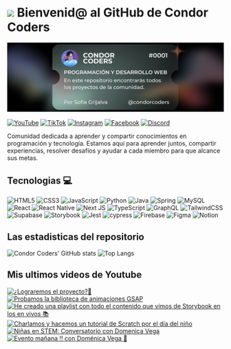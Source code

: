# <img src="https://media.giphy.com/media/lGhBlBMIN2XsEteTN3/giphy.gif" width="100"/> Bienvenid@ al GitHub de Condor Coders

![Banner de Condor Coders](banner-github-condor-coders.png)

[![YouTube](https://img.shields.io/badge/YouTube-%23FF0000.svg?style=for-the-badge&logo=YouTube&logoColor=white)](https://www.youtube.com/@condorcoders)
[![TikTok](https://img.shields.io/badge/TikTok-%23000000.svg?style=for-the-badge&logo=TikTok&logoColor=white)](https://www.tiktok.com/@condorcoders)
[![Instagram](https://img.shields.io/badge/Instagram-%23E4405F.svg?style=for-the-badge&logo=Instagram&logoColor=white)](https://www.instagram.com/condorcoders/)
[![Facebook](https://img.shields.io/badge/Facebook-%231877F2.svg?style=for-the-badge&logo=Facebook&logoColor=white)](https://www.facebook.com/condorcoders/)
[![Discord](https://img.shields.io/badge/Discord-%235865F2.svg?style=for-the-badge&logo=discord&logoColor=white)](https://discord.gg/ah7zYsBU)

Comunidad dedicada a aprender y compartir conocimientos en programación y tecnología. Estamos aquí para aprender juntos, compartir experiencias, resolver desafíos y ayudar a cada miembro para que alcance sus metas.

## Tecnologias 💻
![HTML5](https://img.shields.io/badge/html5-%23E34F26.svg?style=for-the-badge&logo=html5&logoColor=white)
![CSS3](https://img.shields.io/badge/css3-%231572B6.svg?style=for-the-badge&logo=css3&logoColor=white)
![JavaScript](https://img.shields.io/badge/javascript-%23323330.svg?style=for-the-badge&logo=javascript&logoColor=%23F7DF1E)
![Python](https://img.shields.io/badge/python-3670A0?style=for-the-badge&logo=python&logoColor=ffdd54)
![Java](https://img.shields.io/badge/java-%23ED8B00.svg?style=for-the-badge&logo=openjdk&logoColor=white)
![Spring](https://img.shields.io/badge/spring-%236DB33F.svg?style=for-the-badge&logo=spring&logoColor=white)
![MySQL](https://img.shields.io/badge/mysql-%2300f.svg?style=for-the-badge&logo=mysql&logoColor=white)
<br/>
![React](https://img.shields.io/badge/react-%2320232a.svg?style=for-the-badge&logo=react&logoColor=%2361DAFB)
![React Native](https://img.shields.io/badge/react_native-%2320232a.svg?style=for-the-badge&logo=react&logoColor=%2361DAFB)
![Next JS](https://img.shields.io/badge/Next-black?style=for-the-badge&logo=next.js&logoColor=white)
![TypeScript](https://img.shields.io/badge/typescript-%23007ACC.svg?style=for-the-badge&logo=typescript&logoColor=white)
![GraphQL](https://img.shields.io/badge/-GraphQL-E10098?style=for-the-badge&logo=graphql&logoColor=white)
![TailwindCSS](https://img.shields.io/badge/tailwindcss-%2338B2AC.svg?style=for-the-badge&logo=tailwind-css&logoColor=white)
<br/>
![Supabase](https://img.shields.io/badge/Supabase-3ECF8E?style=for-the-badge&logo=supabase&logoColor=white)
![Storybook](https://img.shields.io/badge/-Storybook-FF4785?style=for-the-badge&logo=storybook&logoColor=white)
![Jest](https://img.shields.io/badge/-jest-%23C21325?style=for-the-badge&logo=jest&logoColor=white)
![cypress](https://img.shields.io/badge/-cypress-%23E5E5E5?style=for-the-badge&logo=cypress&logoColor=058a5e)
![Firebase](https://img.shields.io/badge/Firebase-039BE5?style=for-the-badge&logo=Firebase&logoColor=white)
![Figma](https://img.shields.io/badge/figma-%23F24E1E.svg?style=for-the-badge&logo=figma&logoColor=white)
![Notion](https://img.shields.io/badge/Notion-%23000000.svg?style=for-the-badge&logo=notion&logoColor=white)

## Las estadisticas del repositorio
![Condor Coders' GitHub stats](https://github-readme-stats.vercel.app/api?username=condorcoders&show_icons=true&theme=dark) ![Top Langs](https://github-readme-stats.vercel.app/api/top-langs/?username=condorcoders&layout=compact&theme=dark)

## Mis ultimos videos de Youtube
<!-- BEGIN YOUTUBE-CARDS -->
[![¿Lograremos el proyecto?🤔](https://ytcards.demolab.com/?id=DYIbBgObv-0&title=%C2%BFLograremos+el+proyecto%3F%F0%9F%A4%94&lang=en&timestamp=1718169510&background_color=%230d1117&title_color=%23ffffff&stats_color=%23dedede&max_title_lines=1&width=250&border_radius=5 "¿Lograremos el proyecto?🤔")](https://www.youtube.com/watch?v=DYIbBgObv-0)
[![Probamos la biblioteca de animaciones GSAP](https://ytcards.demolab.com/?id=NAusdXw77Bo&title=Probamos+la+biblioteca+de+animaciones+GSAP&lang=en&timestamp=1717933341&background_color=%230d1117&title_color=%23ffffff&stats_color=%23dedede&max_title_lines=1&width=250&border_radius=5 "Probamos la biblioteca de animaciones GSAP")](https://www.youtube.com/watch?v=NAusdXw77Bo)
[![He creado una playlist con todo el contenido que vimos de Storybook en los en vivos 📚](https://ytcards.demolab.com/?id=9z_tcdxz-KM&title=He+creado+una+playlist+con+todo+el+contenido+que+vimos+de+Storybook+en+los+en+vivos+%F0%9F%93%9A&lang=en&timestamp=1717645361&background_color=%230d1117&title_color=%23ffffff&stats_color=%23dedede&max_title_lines=1&width=250&border_radius=5 "He creado una playlist con todo el contenido que vimos de Storybook en los en vivos 📚")](https://www.youtube.com/watch?v=9z_tcdxz-KM)
[![Charlamos y hacemos un tutorial de Scratch por el día del niño](https://ytcards.demolab.com/?id=unmqgxbWoCc&title=Charlamos+y+hacemos+un+tutorial+de+Scratch+por+el+d%C3%ADa+del+ni%C3%B1o&lang=en&timestamp=1717327119&background_color=%230d1117&title_color=%23ffffff&stats_color=%23dedede&max_title_lines=1&width=250&border_radius=5 "Charlamos y hacemos un tutorial de Scratch por el día del niño")](https://www.youtube.com/watch?v=unmqgxbWoCc)
[![Niñas en STEM: Conversatorio con Domenica Vega](https://ytcards.demolab.com/?id=n-NTtQEeYNk&title=Ni%C3%B1as+en+STEM%3A+Conversatorio+con+Domenica+Vega&lang=en&timestamp=1716718764&background_color=%230d1117&title_color=%23ffffff&stats_color=%23dedede&max_title_lines=1&width=250&border_radius=5 "Niñas en STEM: Conversatorio con Domenica Vega")](https://www.youtube.com/watch?v=n-NTtQEeYNk)
[![Evento mañana ‼️ con Doménica Vega 💜](https://ytcards.demolab.com/?id=YlAz3Gk7L0I&title=Evento+ma%C3%B1ana+%E2%80%BC%EF%B8%8F+con+Dom%C3%A9nica+Vega+%F0%9F%92%9C&lang=en&timestamp=1716572562&background_color=%230d1117&title_color=%23ffffff&stats_color=%23dedede&max_title_lines=1&width=250&border_radius=5 "Evento mañana ‼️ con Doménica Vega 💜")](https://www.youtube.com/watch?v=YlAz3Gk7L0I)
<!-- END YOUTUBE-CARDS -->
